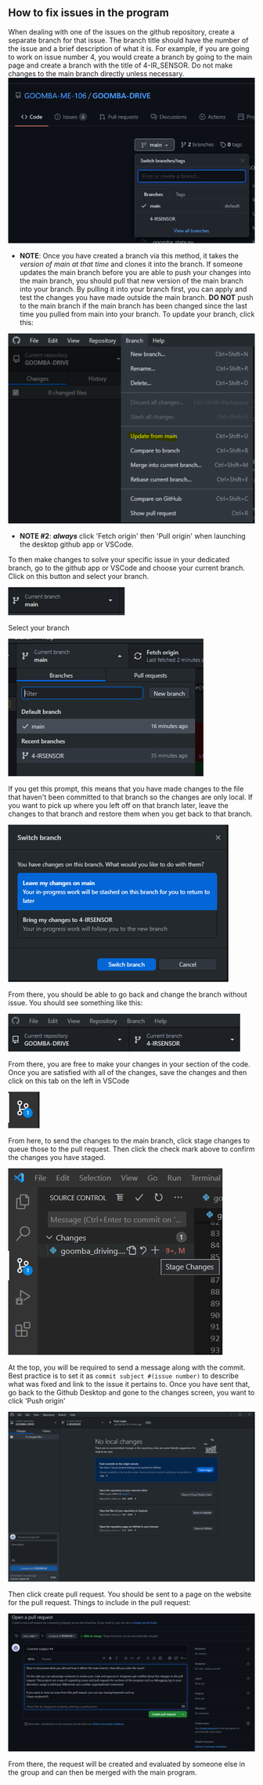## How to fix issues in the program
When dealing with one of the issues on the github repository, create a separate branch for that issue. The branch title should have the number of the issue and a brief description of what it is. For example, if you are going to work on issue number 4, you would create a branch by going to the main page and create a branch with the title of 4-IR_SENSOR. Do not make changes to the main branch directly unless necessary.
![imagename](./images/create_branch.png)

- **NOTE**: Once you have created a branch via this method, it takes the *version of main at that time* and clones it into the branch. If someone updates the main branch  before you are able to push your changes into the main branch, you should pull that new version of the main branch into your branch. By pulling it into your branch first, you can apply and test the changes you have made outside the main branch. **DO NOT** push to the main branch if the main branch has been changed since the last time you pulled from main into your branch. To update your branch, click this:

![image](./images/update_branch.png)
- **NOTE #2**: ***always*** click 'Fetch origin' then 'Pull origin' when launching the desktop github app or VSCode.

To then make changes to solve your specific issue in your dedicated branch, go to the github app or VSCode and choose your current branch. Click on this button and select your branch.

![imagename](./images/branch_button.png)

Select your branch

![image](./images/branching.png)

If you get this prompt, this means that you have made changes to the file that haven't been committed to that branch so the changes are only local. If you want to pick up where you left off on that branch later, leave the changes to that branch and restore them when you get back to that branch.

![image](./images/prompt.png)

From there, you should be able to go back and change the branch without issue. You should see something like this:

![image](./images/top_buttons.png)

From there, you are free to make your changes in your section of the code. Once you are satisfied with all of the changes, save the changes and then click on this tab on the left in VSCode

![image](./images/commit_tab.png)

From here, to send the changes to the main branch, click stage changes to queue those to the pull request. Then click the check mark above to confirm the changes you have staged.

![image](./images/stage_change.png)

At the top, you will be required to send a message along with the commit. Best practice is to set it as `commit subject #(issue number)` to describe what  was fixed and link to the issue it pertains to. Once you have sent that, go back to the Github Desktop and gone to the changes screen, you want to click 'Push origin'

![image](./images/push__origin.png)

Then click create pull request. You should be sent to a page on the website for the pull request. Things to include in the pull request:

![image](./images/pull_request.png)

From there, the request will be created and evaluated by someone else in the group and can then be merged with the main program.
